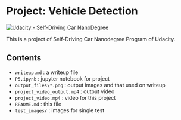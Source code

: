 # **Project: Vehicle Detection**
[![Udacity - Self-Driving Car NanoDegree](https://s3.amazonaws.com/udacity-sdc/github/shield-carnd.svg)](http://www.udacity.com/drive)

This is a project of Self-Driving Car Nanodegree Program of Udacity.

Contents
---
- `writeup.md` : a writeup file
- `P5.ipynb` : jupyter notebook for project
- `output_files\*.png` : output images and that used on writeup
- `project_video_output.mp4` : output video
- `project_video.mp4` : video for this project
- `README.md` : this file
- `test_images/` : images for single test

